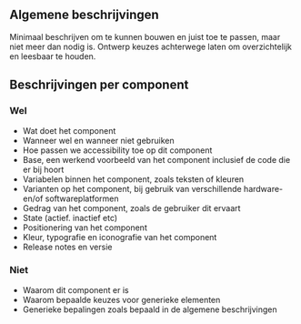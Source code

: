 ## Algemene beschrijvingen
Minimaal beschrijven om te kunnen bouwen en juist toe te passen, maar niet meer dan nodig is. Ontwerp keuzes achterwege laten om overzichtelijk en leesbaar te houden.


## Beschrijvingen per component

### Wel

* Wat doet het component
* Wanneer wel en wanneer niet gebruiken
* Hoe passen we accessibility toe op dit component
* Base, een werkend voorbeeld van het component inclusief de code die er bij hoort
* Variabelen binnen het component, zoals teksten of kleuren
* Varianten op het component, bij gebruik van verschillende hardware- en/of softwareplatformen
* Gedrag van het component, zoals de gebruiker dit ervaart
* State (actief. inactief etc)
* Positionering van het component
* Kleur, typografie en iconografie van het component
* Release notes en versie

### Niet

* Waarom dit component er is
* Waarom bepaalde keuzes voor generieke elementen
* Generieke bepalingen zoals bepaald in de algemene beschrijvingen
